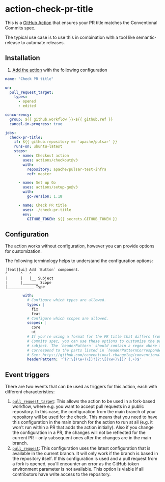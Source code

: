 # action-check-pr-title
This is a [GitHub Action](https://github.com/features/actions) that ensures your PR title matches the Conventional Commits spec.

The typical use case is to use this in combination with a tool like semantic-release to automate releases.

## Installation

1. [Add the action](https://docs.github.com/en/actions/quickstart) with the following configuration
```yml
name: "Check PR title"

on:
  pull_request_target:
    types:
      - opened
      - edited

concurrency:
  group: ${{ github.workflow }}-${{ github.ref }}
  cancel-in-progress: true

jobs:
  check-pr-title:
    if: ${{ github.repository == 'apache/pulsar' }}
    runs-on: ubuntu-latest
    steps:
      - name: Checkout action
        uses: actions/checkout@v3
        with:
          repository: apache/pulsar-test-infra
          ref: master

      - name: Set up Go
        uses: actions/setup-go@v3
        with:
          go-version: 1.18

      - name: Check PR title
        uses: ./check-pr-title
        env:
          GITHUB_TOKEN: ${{ secrets.GITHUB_TOKEN }}
```

## Configuration

The action works without configuration, however you can provide options for customization.

The following terminology helps to understand the configuration options:

```
[feat][ui] Add `Button` component.
^      ^   ^
|      |   |__ Subject
|      |_______ Scope
|____________ Type
```

```yml
        with:
          # Configure which types are allowed.
          types: |
            fix
            feat
          # Configure which scopes are allowed.
          scopes: |
            core
            ui
          # If you're using a format for the PR title that differs from the traditional Conventional
          # Commits spec, you can use these options to customize the parsing of the type, scope and
          # subject. The `headerPattern` should contain a regex where the capturing groups in parentheses
          # correspond to the parts listed in `headerPatternCorrespondence`.
          # See: https://github.com/conventional-changelog/conventional-changelog/tree/master/packages/conventional-commits-parser#headerpattern
          headerPattern: '^(?:\[(\w+)\])?(?:\[(\w+)\])? (.+)$'
```

## Event triggers

There are two events that can be used as triggers for this action, each with different characteristics:

1. [`pull_request_target`](https://docs.github.com/en/actions/reference/events-that-trigger-workflows#pull_request_target): This allows the action to be used in a fork-based workflow, where e.g. you want to accept pull requests in a public repository. In this case, the configuration from the main branch of your repository will be used for the check. This means that you need to have this configuration in the main branch for the action to run at all (e.g. it won't run within a PR that adds the action initially). Also if you change the configuration in a PR, the changes will not be reflected for the current PR – only subsequent ones after the changes are in the main branch.
2. [`pull_request`](https://docs.github.com/en/actions/reference/events-that-trigger-workflows#pull_request): This configuration uses the latest configuration that is available in the current branch. It will only work if the branch is based in the repository itself. If this configuration is used and a pull request from a fork is opened, you'll encounter an error as the GitHub token environment parameter is not available. This option is viable if all contributors have write access to the repository.
